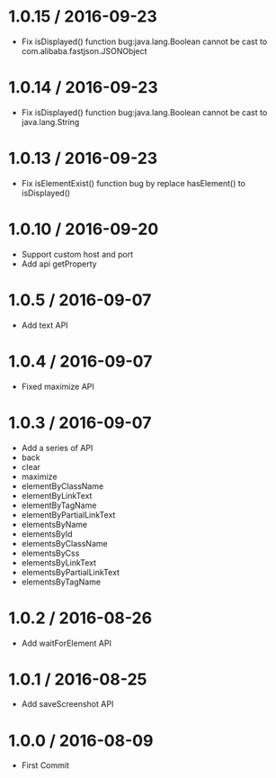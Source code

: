 # 1.0.15 / 2016-09-23

  * Fix isDisplayed() function bug:java.lang.Boolean cannot be cast to com.alibaba.fastjson.JSONObject

# 1.0.14 / 2016-09-23

  * Fix isDisplayed() function bug:java.lang.Boolean cannot be cast to java.lang.String

# 1.0.13 / 2016-09-23

  * Fix isElementExist() function bug by replace hasElement() to isDisplayed()

# 1.0.10 / 2016-09-20

  * Support custom host and port
  * Add api getProperty

# 1.0.5 / 2016-09-07

  * Add text API

# 1.0.4 / 2016-09-07

  * Fixed maximize API

# 1.0.3 / 2016-09-07

  * Add a series of API
  * back
  * clear
  * maximize
  * elementByClassName
  * elementByLinkText
  * elementByTagName
  * elementByPartialLinkText
  * elementsByName
  * elementsById
  * elementsByClassName
  * elementsByCss
  * elementsByLinkText
  * elementsByPartialLinkText
  * elementsByTagName

# 1.0.2 / 2016-08-26

  * Add waitForElement API

# 1.0.1 / 2016-08-25

  * Add saveScreenshot API

# 1.0.0 / 2016-08-09

  * First Commit
